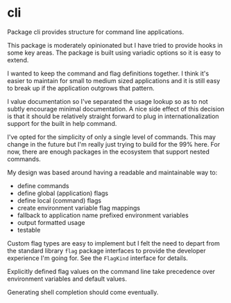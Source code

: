 # cli

Package cli provides structure for command line applications.

This package is moderately opinionated but I have tried to provide hooks in some
key areas. The package is built using variadic options so it is easy to extend.

I wanted to keep the command and flag definitions together. I think it's easier
to maintain for small to medium sized applications and it is still easy to
break up if the application outgrows that pattern.

I value documentation so I've separated the usage lookup so as to not subtly
encourage minimal documentation. A nice side effect of this decision is that it
should be relatively straight forward to plug in internationalization support
for the built in help command.

I've opted for the simplicity of only a single level of commands. This may
change in the future but I'm really just trying to build for the 99% here. For
now, there are enough packages in the ecosystem that support nested commands.

My design was based around having a readable and maintainable way to:

- define commands
- define global (application) flags
- define local (command) flags
- create environment variable flag mappings
- fallback to application name prefixed environment variables
- output formatted usage
- testable

Custom flag types are easy to implement but I felt the need to depart from the
standard library `flag` package interfaces to provide the developer experience
I'm going for. See the `FlagKind` interface for details.

Explicitly defined flag values on the command line take precedence over
environment variables and default values.

Generating shell completion should come eventually.
